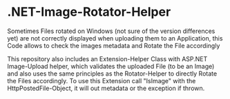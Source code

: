# .NET-Image-Rotator-Helper
Sometimes Files rotated on Windows (not sure of the version differences yet) are not correctly displayed when uploading them to an Application, this Code allows to check the images metadata and Rotate the File accordingly


This repository also includes an Extension-Helper Class with ASP.NET Image-Upload helper, which validates the uploaded File (to be an Image) and also uses the same principles as the Rotator-Helper to directly Rotate the Files accordingly.
To use this Extension call "IsImage" with the HttpPostedFile-Object, it will out metadata or the exception if thrown.
